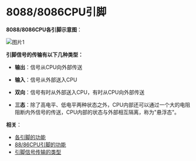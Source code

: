 # 8088/8086CPU引脚

**8088/8086CPU各引脚示意图**：

![图片1](https://cdn.jsdelivr.net/gh/letengzz/Two-C@main/img/PM/Second/%E5%BC%95%E8%84%9A%E7%A4%BA%E6%84%8F%E5%9B%BE.png)

**引脚信号的传输有以下几种类型：**

* **输出**：信号从CPU向外部传送
* **输入**：信号从外部送入CPU
* **双向**：信号有时从外部送入CPU，有时从CPU向外部传送

* **三态**：除了高电平、低电平两种状态之外，CPU内部还可以通过一个大的电阻阻断内外信号的传送，CPU内部的状态与外部相互隔离，称为"悬浮态"。

**相关**：

- [各引脚的功能](/各引脚的功能.md)
- [88/86CPU引脚的功能](/8886CPU引脚的功能.md)
- [引脚信号传输的类型](/引脚信号传输的类型.md)